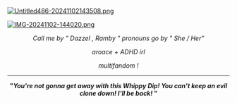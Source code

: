 [![Untitled486-20241102143508.png](https://i.postimg.cc/BbchT1CR/Untitled486-20241102143508.png)](https://postimg.cc/V0vB1vpF)



[![IMG-20241102-144020.png](https://i.postimg.cc/wT2f3LMm/IMG-20241102-144020.png)](https://postimg.cc/ZC9FM9rb)




<div align="center"  



 *Call me by " Dazzel , Ramby "* 
 *pronouns go by* *" She / Her"*

*aroace + ADHD irl* 

*multifandom     !* 


---

   **"*You're not gonna get away with this Whippy Dip! You can’t keep an evil clone down! I'll be back!* "**




